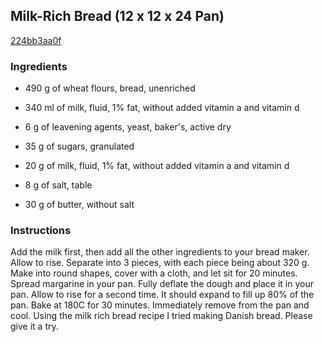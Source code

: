 ## Milk-Rich Bread (12 x 12 x 24 Pan)

[224bb3aa0f](https://cookpad.com/us/recipes/144072-milk-rich-bread-12-x-12-x-24-pan)

### Ingredients

 - 490 g of wheat flours, bread, unenriched

 - 340 ml of milk, fluid, 1% fat, without added vitamin a and vitamin d

 - 6 g of leavening agents, yeast, baker's, active dry

 - 35 g of sugars, granulated

 - 20 g of milk, fluid, 1% fat, without added vitamin a and vitamin d

 - 8 g of salt, table

 - 30 g of butter, without salt

### Instructions

Add the milk first, then add all the other ingredients to your bread maker. Allow to rise. Separate into 3 pieces, with each piece being about 320 g. Make into round shapes, cover with a cloth, and let sit for 20 minutes. Spread margarine in your pan. Fully deflate the dough and place it in your pan. Allow to rise for a second time. It should expand to fill up 80% of the pan. Bake at 180C for 30 minutes. Immediately remove from the pan and cool. Using the milk rich bread recipe I tried making Danish bread. Please give it a try.